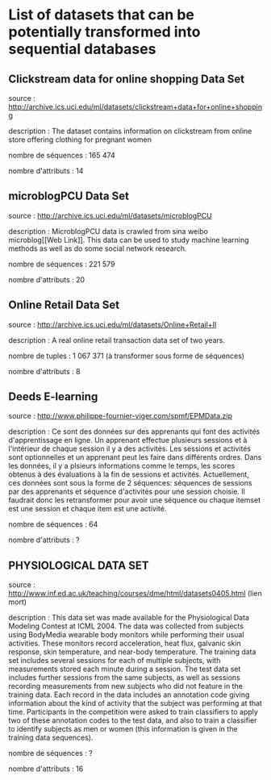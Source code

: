 # List of datasets that can be potentially transformed into sequential databases

## Clickstream data for online shopping Data Set
source : http://archive.ics.uci.edu/ml/datasets/clickstream+data+for+online+shopping

description : The dataset contains information on clickstream from online store offering clothing for pregnant women

nombre de séquences : 165 474

nombre d'attributs : 14

## microblogPCU Data Set
source : http://archive.ics.uci.edu/ml/datasets/microblogPCU

description : MicroblogPCU data is crawled from sina weibo microblog[[Web Link]]. This data can be used to study machine learning methods as well as do some social network research.

nombre de séquences : 221 579

nombre d'attributs : 20

## Online Retail Data Set
source : http://archive.ics.uci.edu/ml/datasets/Online+Retail+II

description :  A real online retail transaction data set of two years.

nombre de tuples : 1 067 371 (à transformer sous forme de séquences)

nombre d'attributs : 8 

## Deeds E-learning
source :  http://www.philippe-fournier-viger.com/spmf/EPMData.zip

description : Ce sont des données sur des apprenants qui font des activités d'apprentissage en ligne.  Un apprenant effectue plusieurs sessions et à l'intérieur de chaque session il y a des activités. Les sessions et activités sont optionnelles et un apprenant peut les faire dans différents ordres.   Dans les données, il y a plsieurs informations comme le temps, les scores obtenus à des évaluations à la fin de sessions et activités. 
Actuellement, ces données sont sous la forme de 2 séquences: séquences de sessions par des apprenants et séquence d'activités pour une session choisie. Il faudrait donc les retransformer pour avoir une séquence ou chaque itemset est une session et chaque item est une activité.

nombre de séquences : 64

nombre d'attributs : ?

## PHYSIOLOGICAL DATA SET
source : http://www.inf.ed.ac.uk/teaching/courses/dme/html/datasets0405.html (lien mort)

description : This data set was made available for the Physiological Data Modeling Contest at ICML 2004. The data was collected from subjects using BodyMedia wearable body monitors while performing their usual activities. These monitors record acceleration, heat flux, galvanic skin response, skin temperature, and near-body temperature. The training data set includes several sessions for each of multiple subjects, with measurements stored each minute during a session. The test data set includes further sessions from the same subjects, as well as sessions recording measurements from new subjects who did not feature in the training data. Each record in the data includes an annotation code giving information about the kind of activity that the subject was performing at that time. Participants in the competition were asked to train classifiers to apply two of these annotation codes to the test data, and also to train a classifier to identify subjects as men or women (this information is given in the training data sequences).

nombre de séquences : ?

nombre d'attributs : 16
